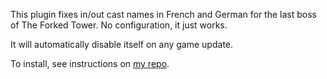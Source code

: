 This plugin fixes in/out cast names in French and German for the last boss of The Forked Tower. No configuration, it just works.

It will automatically disable itself on any game update.

To install, see instructions on [my repo](https://github.com/Aireil/MyDalamudPlugins).
